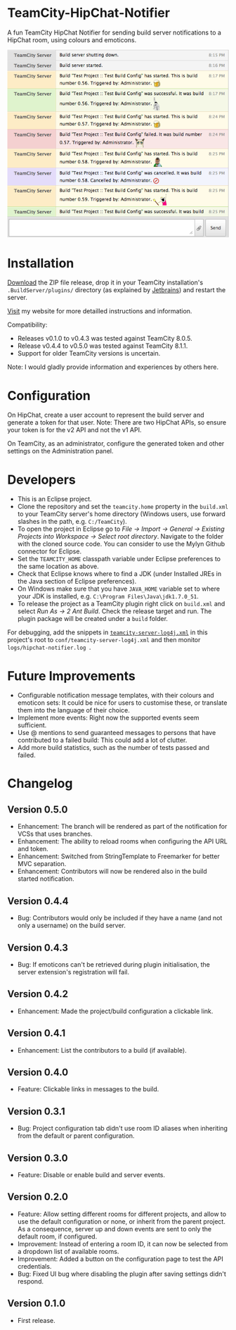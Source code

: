 TeamCity-HipChat-Notifier
=========================

A fun TeamCity HipChat Notifier for sending build server notifications to a HipChat room, using colours and emoticons.

![Screen shot of app](images/screen_shot.png "Screen shot of app")

# Installation

[Download](https://github.com/parautenbach/TeamCity-HipChat-Notifier/releases/latest) the ZIP file release, drop it in your TeamCity installation's `.BuildServer/plugins/` 
directory (as explained by [Jetbrains](http://www.jetbrains.com/teamcity/plugins/)) and restart the server. 

[Visit](http://www.whatsthatlight.com/index.php/projects/teamcity-hipchat-plugin/) my website for more detailled instructions and information.

Compatibility:
* Releases v0.1.0 to v0.4.3 was tested against TeamCity 8.0.5.
* Release v0.4.4 to v0.5.0 was tested against TeamCity 8.1.1.
* Support for older TeamCity versions is uncertain.

Note: I would gladly provide information and experiences by others here. 

# Configuration

On HipChat, create a user account to represent the build server and generate a token for that user. 
Note: There are two HipChat APIs, so ensure your token is for the v2 API and not the v1 API. 

On TeamCity, as an administrator, configure the generated token and other settings on the Administration panel.

# Developers

* This is an Eclipse project. 
* Clone the repository and set the `teamcity.home` property in the `build.xml` to your TeamCity server's home directory (Windows users, use forward slashes in the path, e.g. `C:/TeamCity`). 
* To open the project in Eclipse go to _File -> Import -> General -> Existing Projects into Workspace -> Select root directory_. Navigate to the folder with the cloned source code. You can consider to use the Mylyn Github connector for Eclipse.  
* Set the `TEAMCITY_HOME` classpath variable under Eclipse preferences to the same location as above. 
* Check that Eclipse knows where to find a JDK (under Installed JREs in the Java section of Eclipse preferences). 
* On Windows make sure that you have `JAVA_HOME` variable set to where your JDK is installed, e.g. `C:\Program Files\Java\jdk1.7.0_51`.
* To release the project as a TeamCity plugin right click on `build.xml` and select _Run As -> 2 Ant Build_. Check the release target and run. The plugin package will be created under a `build` folder.

For debugging, add the snippets in [`teamcity-server-log4j.xml`](https://github.com/parautenbach/TeamCity-HipChat-Notifier/blob/master/teamcity-server-log4j.xml) in this project's root to `conf/teamcity-server-log4j.xml` and then monitor `logs/hipchat-notifier.log `.

# Future Improvements

* Configurable notification message templates, with their colours and emoticon sets: It could be nice for users to customise these, or translate them into the language of their choice. 
* Implement more events: Right now the supported events seem sufficient. 
* Use @ mentions to send guaranteed messages to persons that have contributed to a failed build: This could add a lot of clutter. 
* Add more build statistics, such as the number of tests passed and failed.

# Changelog

## Version 0.5.0
* Enhancement: The branch will be rendered as part of the notification for VCSs that uses branches.
* Enhancement: The ability to reload rooms when configuring the API URL and token.
* Enhancement: Switched from StringTemplate to Freemarker for better MVC separation.
* Enhancement: Contributors will now be rendered also in the build started notification.

## Version 0.4.4
* Bug: Contributors would only be included if they have a name (and not only a username) on the build server.

## Version 0.4.3
* Bug: If emoticons can't be retrieved during plugin initialisation, the server extension's registration will fail.

## Version 0.4.2
* Enhancement: Made the project/build configuration a clickable link.

## Version 0.4.1
* Enhancement: List the contributors to a build (if available).

## Version 0.4.0
* Feature: Clickable links in messages to the build.

## Version 0.3.1
* Bug: Project configuration tab didn't use room ID aliases when inheriting from the default or parent configuration. 

## Version 0.3.0 

* Feature: Disable or enable build and server events. 

## Version 0.2.0 

* Feature: Allow setting different rooms for different projects, and allow to use the default configuration or none, or inherit from the parent project. As a consequence, server up and down events are sent to only the default room, if configured.
* Improvement: Instead of entering a room ID, it can now be selected from a dropdown list of available rooms.
* Improvement: Added a button on the configuration page to test the API credentials.
* Bug: Fixed UI bug where disabling the plugin after saving settings didn't respond.

## Version 0.1.0

* First release.
